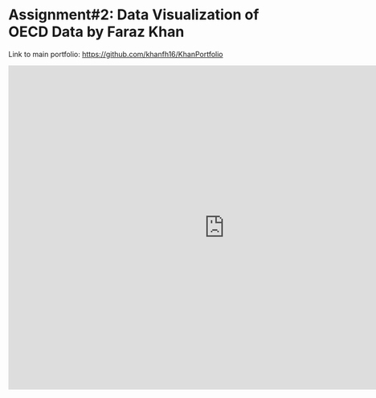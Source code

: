 # Assignment#2: Data Visualization of OECD Data by Faraz Khan

Link to main portfolio: https://github.com/khanfh16/KhanPortfolio

<iframe src="https://data.oecd.org/chart/5PeY" width="860" height="645" style="border: 0" mozallowfullscreen="true" webkitallowfullscreen="true" allowfullscreen="true"><a href="https://data.oecd.org/chart/5PeY" target="_blank">OECD Chart: General government debt, Total, % of GDP, Annual, 2015</a></iframe>
